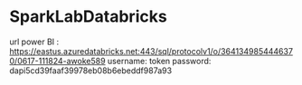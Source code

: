 # SparkLabDatabricks

url power BI : https://eastus.azuredatabricks.net:443/sql/protocolv1/o/3641349854446370/0617-111824-awoke589
username: token
password: dapi5cd39faaf39978eb08b6ebeddf987a93
